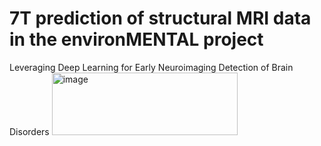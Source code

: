 # 7T prediction of structural MRI data in the environMENTAL project
Leveraging Deep Learning for Early Neuroimaging Detection of Brain Disorders
<img width="297" height="100" alt="image" src="https://github.com/user-attachments/assets/a7ac596a-cda3-46e9-bdce-5e1c3e8513ce" />


